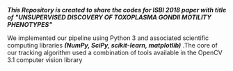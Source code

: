 ***This Repository is created to share the codes for ISBI 2018 paper with title of _"UNSUPERVISED DISCOVERY OF TOXOPLASMA GONDII MOTILITY PHENOTYPES"_***

We implemented our pipeline using Python 3 and associated scientific computing libraries ***(NumPy, SciPy, scikit-learn,
matplotlib)*** .The core of our tracking algorithm used a combination of tools available in the OpenCV 3.1 computer vision library

